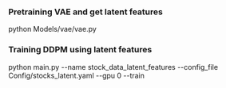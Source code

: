 ### Pretraining VAE and get latent features
python Models/vae/vae.py
### Training DDPM using latent features
python main.py --name stock_data_latent_features --config_file Config/stocks_latent.yaml --gpu 0 --train